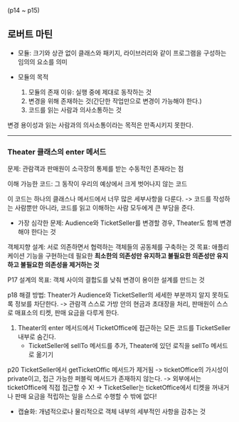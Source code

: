 (p14 ~ p15)
## 로버트 마틴
- 모듈: 크기와 상관 없이 클래스와 패키지, 라이브러리와 같이 프로그램을 구성하는 임의의 요소를 의미

- 모듈의 목적
    1. 모듈의 존재 이유: 실행 중에 제대로 동작하는 것
    2. 변경을 위해 존재하는 것(간단한 작업만으로 변경이 가능해야 한다.)
    3. 코드를 읽는 사람과 의사소통하는 것

변경 용이성과 읽는 사람과의 의사소통이라는 목적은 만족시키지 못한다.

---

### Theater 클래스의 enter 메서드
문제: 관람객과 판매원이 소극장의 통제를 받는 수동적인 존재라는 점

이해 가능한 코드: 그 동작이 우리의 예상에서 크게 벗어나지 않는 코드

이 코드는 하나의 클래스나 메서드에서 너무 많은 세부사항을 다룬다.
-> 코드를 작성하는 사람뿐만 아니라, 코드를 읽고 이해하는 사람 모두에게 큰 부담을 준다.

- 가장 심각한 문제: Audience와 TicketSeller를 변경할 경우, Theater도 함께 변경해야 한다는 것


객체지향 설계: 서로 의존하면서 협력하는 객체들의 공동체를 구축하는 것
목표: 애플리케이션 기능을 구현하는데 필요한 **최소한의 의존성만 유지하고 불필요한 의존성만 유지하고
불필요한 의존성을 제거하는 것**

P17
설계의 목표: 객체 사이의 결합도를 낮춰 변경이 용이한 설계를 만드는 것

p18
해결 방법: Theater가  Audience와 TicketSeller의 세세한 부분까지 알지 못하도록 정보를 차단한다.
-> 관람객 스스로 가방 안의 현금과 초대장을 처리, 판매원이 스스로 매표소의 티켓, 판매 요금을 다루게 한다.


1. Theater의 enter 메서드에서 TicketOffice에 접근하는 모든 코드를 TicketSeller 내부로 숨긴다.
    - TicketSeller에 sellTo 메서드를 추가, Theater에 있던 로직을 sellTo 메서드로 옮기기

p20
     TicketSeller에서 getTicketOffic 메서드가 제거됨
     -> ticketOffice의 가시성이 private이고, 접근 가능한 퍼블릭 메서드가 존재하지 않는다.
     -> 외부에서는 ticketOffice에 직접 접근할 수 X!
     -> TicketSeller는 ticketOffice에서 티켓을 꺼내거나 판매 요금을 적립하는 일을  스스로 수행할 수 밖에 없다!
     
- 캡슐화: 개념적으로나 물리적으로 객체 내부의 세부적인 사항을 감추는 것
    
    